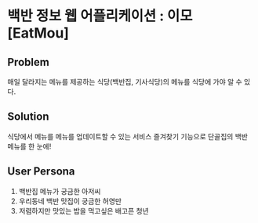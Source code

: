 # 백반 정보 웹 어플리케이션 : 이모 [EatMou]

## Problem
매일 달라지는 메뉴를 제공하는 식당(백반집, 기사식당)의 메뉴를 식당에 가야 알 수 있다.

## Solution
식당에서 메뉴를 메뉴를 업데이트할 수 있는 서비스
즐겨찾기 기능으로 단골집의 백반 메뉴를 한 눈에!

## User Persona
1. 백반집 메뉴가 궁금한 아저씨
2. 우리동네 백반 맛집이 궁금한 허영만
3. 저렴하지만 맛있는 밥을 먹고싶은 배고픈 청년

